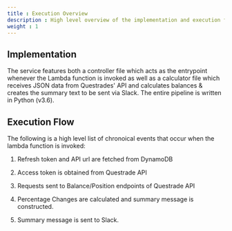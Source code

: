 ```yaml
---
title : Execution Overview
description : High level overview of the implementation and execution flow.
weight : 1
---
```


## Implementation 

The service features both a controller file which acts as the entrypoint whenever the Lambda function is invoked as well as a calculator file which receives JSON data from Questrades' API and calculates balances & creates the summary text to be sent via Slack. The entire pipeline is written in Python (v3.6).

## Execution Flow

The following is a high level list of chronoical events that occur when the lambda function is invoked: 

1. Refresh token and API url are fetched from DynamoDB

2. Access token is obtained from Questrade API

3. Requests sent to Balance/Position endpoints of Questrade API

4. Percentage Changes are calculated and summary message is constructed.

5. Summary message is sent to Slack. 
